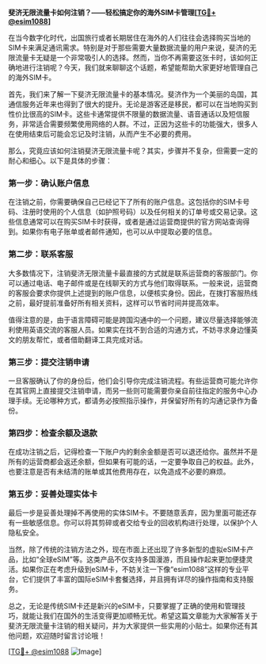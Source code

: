 **斐济无限流量卡如何注销？——轻松搞定你的海外SIM卡管理[[TG💪+ @esim1088](https://t.me/s/esim1088)]**

在当今数字化时代，出国旅行或者长期居住在海外的人们往往会选择购买当地的SIM卡来满足通讯需求。特别是对于那些需要大量数据流量的用户来说，斐济的无限流量卡无疑是一个非常吸引人的选择。然而，当你不再需要这张卡时，该如何正确地进行注销呢？今天，我们就来聊聊这个话题，希望能帮助大家更好地管理自己的海外SIM卡。

首先，我们来了解一下斐济无限流量卡的基本情况。斐济作为一个美丽的岛国，其通信服务近年来也得到了很大的提升。无论是游客还是移民，都可以在当地购买到性价比很高的SIM卡。这些卡通常提供不限量的数据流量、语音通话以及短信服务，非常适合需要频繁使用网络的人群。不过，正因为这些卡的功能强大，很多人在使用结束后可能会忘记及时注销，从而产生不必要的费用。

那么，究竟应该如何注销斐济无限流量卡呢？其实，步骤并不复杂，但需要一定的耐心和细心。以下是具体的步骤：

### **第一步：确认账户信息**
在注销之前，你需要确保自己已经记下了所有的账户信息。这包括你的SIM卡号码、注册时使用的个人信息（如护照号码）以及任何相关的订单号或交易记录。这些信息通常可以在购买SIM卡时获得，或者是通过运营商提供的官方网站查询得到。如果你有电子账单或者邮件通知，也可以从中提取必要的信息。

### **第二步：联系客服**
大多数情况下，注销斐济无限流量卡最直接的方式就是联系运营商的客服部门。你可以通过电话、电子邮件或是在线聊天的方式与他们取得联系。一般来说，运营商的客服会要求你提供上述提到的账户信息，以便核实身份。因此，在拨打客服热线之前，最好提前准备好所有相关资料，这样可以节省时间并提高效率。

值得注意的是，由于语言障碍可能是跨国沟通中的一个问题，建议尽量选择能够流利使用英语交流的客服人员。如果实在找不到合适的沟通方式，不妨寻求身边懂英文的朋友帮忙，或者借助翻译工具完成对话。

### **第三步：提交注销申请**
一旦客服确认了你的身份后，他们会引导你完成注销流程。有些运营商可能允许你在其官网上直接提交注销申请，而另一些则可能需要你亲自前往指定的服务中心办理手续。无论哪种方式，都请务必按照指示操作，并保留好所有的沟通记录作为备份。

### **第四步：检查余额及退款**
在成功注销之后，记得检查一下账户内的剩余金额是否可以退还给你。虽然并不是所有的运营商都会返还余额，但如果有可能的话，一定要争取自己的权益。此外，也要注意是否有未结清的账单或其他费用存在，以免造成不必要的麻烦。

### **第五步：妥善处理实体卡**
最后一步是妥善处理掉不再使用的实体SIM卡。不要随意丢弃，因为里面可能还存有一些敏感信息。你可以将其剪碎或者交给专业的回收机构进行处理，以保护个人隐私安全。

当然，除了传统的注销方法之外，现在市面上还出现了许多新型的虚拟eSIM卡产品，比如“全球eSIM”等。这类产品不仅支持多国漫游，而且操作起来更加便捷灵活。如果你正在考虑升级到eSIM卡，不妨关注一下像“esim1088”这样的专业平台，它们提供了丰富的国际eSIM卡套餐选择，并且拥有详尽的操作指南和支持服务。

总之，无论是传统SIM卡还是新兴的eSIM卡，只要掌握了正确的使用和管理技巧，就能让我们在国外的生活变得更加顺畅无忧。希望这篇文章能为大家解答关于斐济无限流量卡注销的相关疑问，并为大家提供一些实用的小贴士。如果你还有其他问题，欢迎随时留言讨论哦！

[[TG💪+ @esim1088](https://t.me/s/esim1088) ![Image](https://i.postimg.cc/4NQfJmqS/Snipaste-2025-05-13-00-14-12.png)]